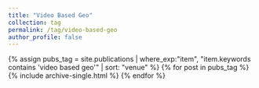 ```yaml
---
title: "Video Based Geo"
collection: tag
permalink: /tag/video-based-geo
author_profile: false
---
```

{% assign pubs_tag = site.publications | where_exp:"item", "item.keywords contains 'video based geo'" | sort: "venue" %}
{% for post in pubs_tag %}
  {% include archive-single.html %}
{% endfor %}